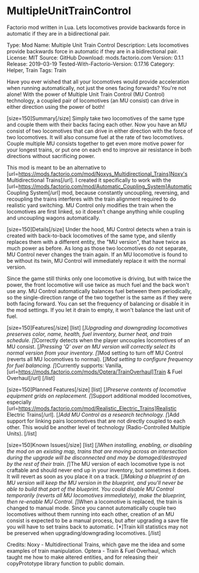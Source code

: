 # MultipleUnitTrainControl
Factorio mod written in Lua.  Lets locomotives provide backwards force in automatic if they are in a bidirectional pair.


Type: Mod
Name: Multiple Unit Train Control
Description: Lets locomotives provide backwards force in automatic if they are in a bidirectional pair.
License: MIT
Source: GitHub
Download: mods.factorio.com
Version: 0.1.1
Release: 2019-03-19
Tested-With-Factorio-Version: 0.17.16
Category: Helper, Train
Tags: Train

Have you ever wished that all your locomotives would provide acceleration when running automatically, not just the ones facing forwards?  You're not alone!  With the power of Multiple Unit Train Control (MU Control) technology, a coupled pair of locomotives (an MU consist) can drive in either direction using the power of both!

[size=150]Summary[/size]
Simply take two locomotives of the same type and couple them with their backs facing each other.  Now you have an MU consist of two locomotives that can drive in either direction with the force of two locomotives.  It will also consume fuel at the rate of two locomotives.  Couple multiple MU consists together to get even more motive power for your longest trains, or put one on each end to improve air resistance in both directions without sacrificing power.

This mod is meant to be an alternative to [url=https://mods.factorio.com/mod/Noxys_Multidirectional_Trains]Noxy's Multidirectional Trains[/url].  I created it specifically to work with the [url=https://mods.factorio.com/mod/Automatic_Coupling_System]Automatic Coupling System[/url] mod, because constantly uncoupling, reversing, and recoupling the trains interferes with the train alignment required to do realistic yard switching.  MU Control only modifies the train when the locomotives are first linked, so it doesn't change anything while coupling and uncoupling wagons automatically.

[size=150]Details[/size]
Under the hood, MU Control detects when a train is created with back-to-back locomotives of the same type, and silently replaces them with a different entity, the "MU version", that have twice as much power as before.  As long as those two locomotives do not separate, MU Control never changes the train again.  If an MU locomotive is found to be without its twin, MU Control will immediately replace it with the normal version.

Since the game still thinks only one locomotive is driving, but with twice the power, the front locomotive will use twice as much fuel and the back won't use any.  MU Control automatically balances fuel between them periodically, so the single-direction range of the two together is the same as if they were both facing forward.  You can set the frequency of balancing or disable it in the mod settings.  If you let it drain to empty, it won't balance the last unit of fuel.

[size=150]Features[/size]
[list]
[*]Upgrading and downgrading locomotives preserves color, name, health, fuel inventory, burner heat, and train schedule.
[*]Correctly detects when the player uncouples locomotives of an MU consist.
[*]Pressing 'Q' over an MU version will correctly select its normal version from your inventory.
[*]Mod setting to turn off MU Control (reverts all MU locomotives to normal).
[*]Mod setting to configure frequency for fuel balancing.
[*]Currently supports: Vanilla, [url=https://mods.factorio.com/mods/Optera/TrainOverhaul]Train & Fuel Overhaul[/url]
[/list]

[size=150]Planned Features[/size]
[list]
[*]Preserve contents of locomotive equipment grids on replacement.
[*]Support additional modded locomotives, especially [url=https://mods.factorio.com/mod/Realistic_Electric_Trains]Realistic Electric Trains[/url].
[*]Add MU Control as a research technology.
[*]Add support for linking pairs locomotives that are not directly coupled to each other. This would be another level of technology (Radio-Controlled Multiple Units).
[/list]

[size=150]Known Issues[/size]
[list]
[*]When installing, enabling, or disabling the mod on an existing map, trains that are moving across an intersection during the upgrade will be disconnected and may be damaged/destroyed by the rest of their train.
[*]The MU version of each locomotive type is not craftable and should never end up in your inventory, but sometimes it does. It will revert as soon as you place it on a track.
[*]Making a blueprint of an MU version will keep the MU version in the blueprint, and you'll never be able to build that part of the blueprint. You could disable MU Control temporarily (reverts all MU locomotives immediately), make the blueprint, then re-enable MU Control.
[*]When a locomotive is replaced, the train is changed to manual mode.  Since you cannot automatically couple two locomotives without them running into each other, creation of an MU consist is expected to be a manual process, but after upgrading a save file you will have to set trains back to automatic.
[*]Train kill statistics may not be preserved when upgrading/downgrading locomotives.
[/list]

Credits:
Noxy - Multidirectional Trains, which gave me the idea and some examples of train manipulation.
Optera - Train & Fuel Overhaul, which taught me how to make altered entities, and for releasing their copyPrototype library function to public domain.
